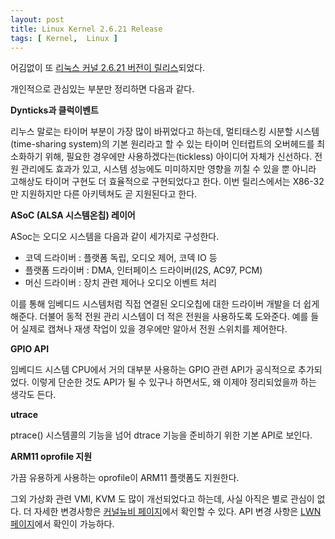 ```yaml
---
layout: post
title: Linux Kernel 2.6.21 Release
tags: [ Kernel,  Linux ]
---
```


어김없이 또 [리눅스 커널 2.6.21 버전이 릴리스](http://lkml.org/lkml/2007/4/25/561)되었다.

개인적으로 관심있는 부분만 정리하면 다음과 같다.

<span style="font-weight:bold;font-size:100%;">Dynticks과 클럭이벤트</span>

리누스 말로는 타이머 부분이 가장 많이 바뀌었다고 하는데, 멀티태스킹 시분할 시스템(time-sharing system)의 기본 원리라고 할 수 있는 타이머 인터럽트의 오버헤드를 최소화하기 위해, 필요한 경우에만 사용하겠다는(tickless) 아이디어 자체가 신선하다. 전원 관리에도 효과가 있고, 시스템 성능에도 미미하지만 영향을 끼칠 수 있을 뿐 아니라 고해상도 타이머 구현도 더 효율적으로 구현되었다고 한다. 이번 릴리스에서는 X86-32만 지원하지만 다른 아키텍쳐도 곧 지원된다고 한다.

<span style="font-weight:bold;">ASoC (ALSA 시스템온칩) 레이어</span>

ASoc는 오디오 시스템을 다음과 같이 세가지로 구성한다.

-   코덱 드라이버 : 플랫폼 독립, 오디오 제어, 코덱 IO 등
-   플랫폼 드라이버 : DMA, 인터페이스 드라이버(I2S, AC97, PCM)
-   머신 드라이버 : 장치 관련 제어나 오디오 이벤트 처리

이를 통해 임베디드 시스템처럼 직접 연결된 오디오칩에 대한 드라이버 개발을 더 쉽게 해준다. 더불어 동적 전원 관리 시스템이 더 적은 전원을 사용하도록 도와준다. 예를 들어 실제로 캡쳐나 재생 작업이 있을 경우에만 알아서 전원 스위치를 제어한다.

<span style="font-weight:bold;">GPIO API</span>

임베디드 시스템 CPU에서 거의 대부분 사용하는 GPIO 관련 API가 공식적으로 추가되었다. 이렇게 단순한 것도 API가 될 수 있구나 하면서도, 왜 이제야 정리되었을까 하는 생각도 든다.

<span style="font-weight:bold;">utrace</span>

ptrace() 시스템콜의 기능을 넘어 dtrace 기능을 준비하기 위한 기본 API로 보인다.

<span style="font-weight:bold;">ARM11 oprofile 지원</span>

가끔 유용하게 사용하는 oprofile이 ARM11 플랫폼도 지원한다.

그외 가상화 관련 VMI, KVM 도 많이 개선되었다고 하는데, 사실 아직은 별로 관심이 없다. 더 자세한 변경사항은 [커널뉴비 페이지](http://kernelnewbies.org/LinuxChanges)에서 확인할 수 있다. API 변경 사항은 [LWN 페이지](http://lwn.net/Articles/2.6-kernel-api/)에서 확인이 가능하다.
